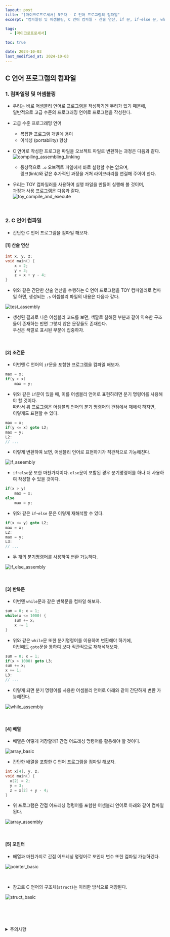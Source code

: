 ```yaml
---
layout: post
title: "[마이크로프로세서] 5주차 - C 언어 프로그램의 컴파일"
excerpt: "컴파일링 및 어셈블링, C 언어 컴파일 - 산술 연산, if 문, if-else 문, while 문"

tags:
  - [마이크로프로세서]

toc: true

date: 2024-10-03
last_modified_at: 2024-10-03
---
```

## C 언어 프로그램의 컴파일
### 1. 컴파일링 및 어셈블링
- 우리는 바로 어셈블리 언어로 프로그램을 작성하기엔 무리가 있기 때문에,  
일반적으로 고급 수준의 프로그래밍 언어로 프로그램을 작성한다.  

- 고급 수준 프로그래밍 언어  
  - 복잡한 프로그램 개발에 용이
  - 이식성 (portability) 향상  

- C 언어로 작성한 프로그램 파일을 오브젝트 파일로 변환하는 과정은 다음과 같다.  
![compiling_assembling_linking][def]
  - 통상적으로 `.o` 오브젝트 파일에서 바로 실행할 수는 없으며,  
  링크(link)와 같은 추가적인 과정을 거쳐 라이브러리를 연결해 주어야 한다.  

- 우리는 TOY 컴파일러를 사용하여 실행 파일을 만들어 실행해 볼 것이며,  
과정과 사용 프로그램은 다음과 같다.  
![toy_compile_and_execute][def2]  

<br>

### 2. C 언어 컴파일
- 간단한 C 언어 프로그램을 컴파일 해보자.  

#### [1] 산술 연산

```c
int x, y, z;
void main() {
    x = 2;
    y = 3;
    z = x + y - 4;
}
```

- 위와 같은 간단한 산술 연산을 수행하는 C 언어 프로그램을 TOY 컴파일러로 컴파일 하면, 생성되는 `.s` 어셈블리 파일의 내용은 다음과 같다.  

![test_assembly][def3]

- 생성된 결과로 나온 어셈블리 코드를 보면, 색깔로 칠해진 부분과 같이 익숙한 구조들이 존재하는 반면 그렇지 않은 문장들도 존재한다.  
우선은 색깔로 표시된 부분에 집중하자.  

<br>

#### [2] 조건문
- 이번엔 C 언어의 `if`문을 포함한 프로그램을 컴파일 해보자.  

```c
max = x;
if(y > x)
    max = y;
```

- 위와 같은 `if`문이 있을 때, 이를 어셈블리 언어로 표현하려면 분기 명령어를 사용해야 할 것이다.  
따라서 위 프로그램은 어셈블리 언어의 분기 명령어의 관점에서 재해석 하자면,  
이렇게도 표현할 수 있다.  

```c
max = x;
if(y <= x) goto L2;
max = y;
L2:
// ...
```

- 이렇게 변환하여 보면, 어셈블리 언어로 표현하기가 직관적으로 가능해진다.  

![if_aseembly][def4]  

- `if`-`else`문 또한 마찬가지이다. `else`문이 포함된 경우 분기명령어를 하나 더 사용하여 작성할 수 있을 것이다.  

```c
if(x > y)
    max = x;
else
    max = y;
```

- 위와 같은 `if`-`else` 문은 이렇게 재해석할 수 있다.  

```c
if(x <= y) goto L2;
max = x;
L2:
max = y;
L3:
// ...
```

- 두 개의 분기명령어를 사용하여 변환 가능하다.  

![if_else_assembly][def5]  

<br>

#### [3] 반복문
- 이번엔 `while`문과 같은 반복문을 컴파일 해보자.  

```c
sum = 0; x = 1;
while(x <= 1000) {
    sum += x;
    x += 1
}
```

- 위와 같은 `while`문 또한 분기명령어를 이용하여 변환해야 하기에,  
이번에도 `goto`문을 통하여 보다 직관적으로 재해석해보자.  

```c
sum = 0; x = 1;
if(x > 1000) goto L3;
sum += x;
x += 1;
L3:
// ...
```

- 이렇게 되면 분기 명령어를 사용한 어셈블리 언어로 아래와 같이 간단하게 변환 가능해진다.  

![while_assembly][def6]

<br>

#### [4] 배열
- 배열은 어떻게 저장할까? 간접 어드레싱 명령어를 활용해야 할 것이다.  

![array_basic][def7]

- 간단한 배열을 포함한 C 언어 프로그램을 컴파일 해보자.  

```c
int x[4], y, z;
void main() {
  x[2] = 2;
  y = 3;
  z = x[2] + y - 4;
}
```

- 위 프로그램은 간접 어드레싱 명령어를 포함한 어셈블리 언어로 아래와 같이 컴파일 된다.  

![array_assembly][def8]

<br>

#### [5] 포인터
- 배열과 마찬가지로 간접 어드레싱 명령어로 포인터 변수 또한 컴파일 가능하겠다.  

![pointer_basic][def9]  

<br>

- 참고로 C 언어의 구조체(`struct`)는 이러한 방식으로 저장된다.  

![struct_basic][def10]

<br>
<br>
<br>
<br>
<details>
<summary>주의사항</summary>
<div markdown="1">  

이 포스팅은 강원대학교 김용석 교수님의 마이크로프로세서 수업을 들으며 내용을 정리 한 것입니다.  
수업 내용에 대한 저작권은 교수님께 있으니,  
다른 곳으로의 무분별한 내용 복사를 자제해 주세요.  

</div>
</details>

[def]: https://i.imgur.com/wRpOE9D.png
[def2]: https://i.imgur.com/Xo5STnm.png
[def3]: https://i.imgur.com/vHPpoEF.png
[def4]: https://i.imgur.com/vSsrfne.png
[def5]: https://i.imgur.com/fY6GJOi.png
[def6]: https://i.imgur.com/JTh5Ro5.png
[def7]: https://i.imgur.com/P0oHpPR.png
[def8]: https://i.imgur.com/4pr3OmL.png
[def9]: https://i.imgur.com/YUmiX7G.png
[def10]: https://i.imgur.com/KOMstP1.png
